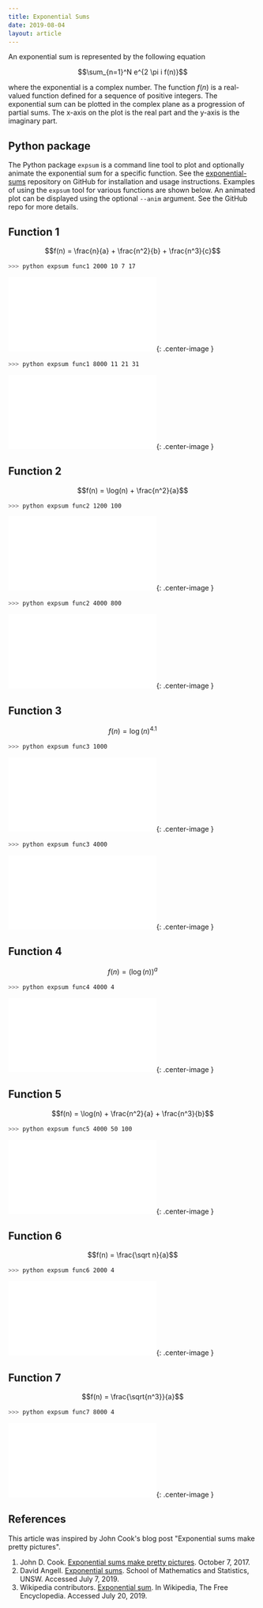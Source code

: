 ```yaml
---
title: Exponential Sums
date: 2019-08-04
layout: article
---
```


An exponential sum is represented by the following equation

$$\sum_{n=1}^N e^{2 \pi i f(n)}$$

where the exponential is a complex number. The function $f(n)$ is a real-valued function defined for a sequence of positive integers. The exponential sum can be plotted in the complex plane as a progression of partial sums. The x-axis on the plot is the real part and the y-axis is the imaginary part.

## Python package

The Python package `expsum` is a command line tool to plot and optionally animate the exponential sum for a specific function. See the [exponential-sums](https://github.com/wigging/exponential-sums) repository on GitHub for installation and usage instructions. Examples of using the `expsum` tool for various functions are shown below. An animated plot can be displayed using the optional `--anim` argument. See the GitHub repo for more details.

## Function 1

$$f(n) = \frac{n}{a} + \frac{n^2}{b} + \frac{n^3}{c}$$

```bash
>>> python expsum func1 2000 10 7 17
```

![func1a plot](/assets/images/func1a.pdf){: .center-image }

```bash
>>> python expsum func1 8000 11 21 31
```

![func1b plot](/assets/images/func1b.pdf){: .center-image }

## Function 2

$$f(n) = \log(n) + \frac{n^2}{a}$$

```bash
>>> python expsum func2 1200 100
```

![func2a plot](/assets/images/func2a.pdf){: .center-image }

```bash
>>> python expsum func2 4000 800
```

![func2b plot](/assets/images/func2b.pdf){: .center-image }

## Function 3

$$f(n) = \log(n)^{4.1}$$

```bash
>>> python expsum func3 1000
```

![func3a plot](/assets/images/func3a.pdf){: .center-image }

```bash
>>> python expsum func3 4000
```

![func3b plot](/assets/images/func3b.pdf){: .center-image }

## Function 4

$$f(n) = (\log(n))^a$$

```bash
>>> python expsum func4 4000 4
```

![func4a plot](/assets/images/func4a.pdf){: .center-image }

## Function 5

$$f(n) = \log(n) + \frac{n^2}{a} + \frac{n^3}{b}$$

```bash
>>> python expsum func5 4000 50 100
```

![func5a plot](/assets/images/func5a.pdf){: .center-image }

## Function 6

$$f(n) = \frac{\sqrt n}{a}$$

```bash
>>> python expsum func6 2000 4
```

![func6a plot](/assets/images/func6a.pdf){: .center-image }

## Function 7

$$f(n) = \frac{\sqrt{n^3}}{a}$$

```bash
>>> python expsum func7 8000 4
```

![func7a plot](/assets/images/func7a.pdf){: .center-image }

## References

This article was inspired by John Cook's blog post "Exponential sums make pretty pictures".

1. John D. Cook. [Exponential sums make pretty pictures][1]. October 7, 2017.
2. David Angell. [Exponential sums][2]. School of Mathematics and Statistics, UNSW. Accessed July 7, 2019.
3. Wikipedia contributors. [Exponential sum][3]. In Wikipedia, The Free Encyclopedia. Accessed July 20, 2019.

[1]: https://www.johndcook.com/blog/2017/10/07/exponential-sums-make-pretty-pictures/
[2]: https://www.maths.unsw.edu.au/about/exponential-sums
[3]: https://en.wikipedia.org/wiki/Exponential_sum
